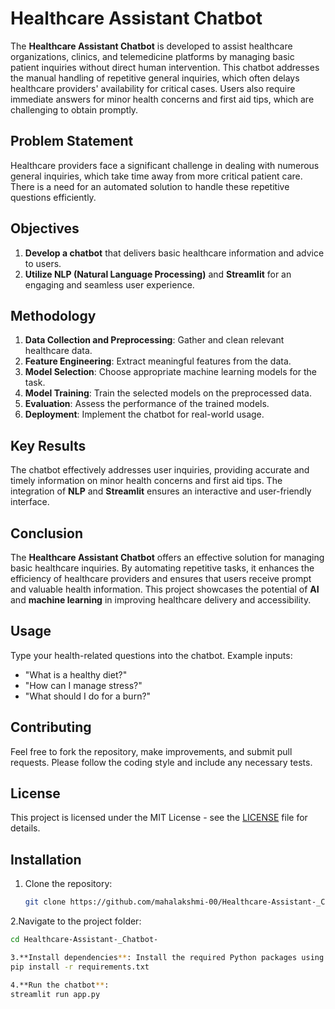 # Healthcare Assistant Chatbot

The **Healthcare Assistant Chatbot** is developed to assist healthcare organizations, clinics, and telemedicine platforms by managing basic patient inquiries without direct human intervention. This chatbot addresses the manual handling of repetitive general inquiries, which often delays healthcare providers' availability for critical cases. Users also require immediate answers for minor health concerns and first aid tips, which are challenging to obtain promptly.

## Problem Statement

Healthcare providers face a significant challenge in dealing with numerous general inquiries, which take time away from more critical patient care. There is a need for an automated solution to handle these repetitive questions efficiently.

## Objectives
1. **Develop a chatbot** that delivers basic healthcare information and advice to users.
2. **Utilize NLP (Natural Language Processing)** and **Streamlit** for an engaging and seamless user experience.

## Methodology

1. **Data Collection and Preprocessing**: Gather and clean relevant healthcare data.
2. **Feature Engineering**: Extract meaningful features from the data.
3. **Model Selection**: Choose appropriate machine learning models for the task.
4. **Model Training**: Train the selected models on the preprocessed data.
5. **Evaluation**: Assess the performance of the trained models.
6. **Deployment**: Implement the chatbot for real-world usage.

## Key Results

The chatbot effectively addresses user inquiries, providing accurate and timely information on minor health concerns and first aid tips. The integration of **NLP** and **Streamlit** ensures an interactive and user-friendly interface.

## Conclusion

The **Healthcare Assistant Chatbot** offers an effective solution for managing basic healthcare inquiries. By automating repetitive tasks, it enhances the efficiency of healthcare providers and ensures that users receive prompt and valuable health information. This project showcases the potential of **AI** and **machine learning** in improving healthcare delivery and accessibility.

## Usage

Type your health-related questions into the chatbot. Example inputs:
- "What is a healthy diet?"
- "How can I manage stress?"
- "What should I do for a burn?"

## Contributing

Feel free to fork the repository, make improvements, and submit pull requests. Please follow the coding style and include any necessary tests.

## License

This project is licensed under the MIT License - see the [LICENSE](LICENSE) file for details.


## Installation

1. Clone the repository:
   ```bash
   git clone https://github.com/mahalakshmi-00/Healthcare-Assistant-_Chatbot-.git
2.Navigate to the project folder:
```bash
cd Healthcare-Assistant-_Chatbot-

3.**Install dependencies**: Install the required Python packages using the following command:
pip install -r requirements.txt

4.**Run the chatbot**:
streamlit run app.py




